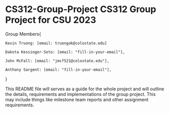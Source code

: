 # CS312-Group-Project CS312 Group Project for CSU 2023

Group Members{

    Kevin Truong: [email: truongak@colostate.edu]

    Dakota Kessinger-Soto: [email: "fill-in-your-email"],

    John McFall: [email: "jmcf521@colostate.edu"],

    Anthony Sargent: [email: "fill-in-your-email"],

}

This README file will serves as a guide for the whole project and will outline the details, requirements and implementations of the group project. This may include things like milestone team reports and other assignment requirements.
